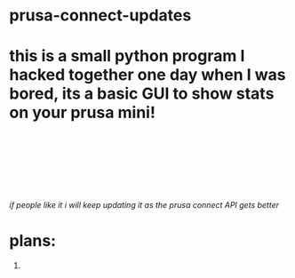 # prusa-connect-updates

# this is a small python program I hacked together one day when I was bored, its a basic GUI to show stats on your prusa mini!


<br><br>
<br><br>
<br><br>
<h6>if people like it i will keep updating it as the prusa connect API gets better</h6>






# plans:


1. 
